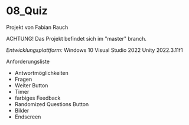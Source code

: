 # 08_Quiz

Projekt von Fabian Rauch

ACHTUNG! Das Projekt befindet sich im "master" branch.

*Entwicklungsplattform:*
Windows 10
Visual Studio 2022
Unity 2022.3.11f1

Anforderungsliste
- Antwortmöglichkeiten
- Fragen
- Weiter Button
- Timer
- farbiges Feedback
- Randomized Questions Button
- Bilder
- Endscreen

